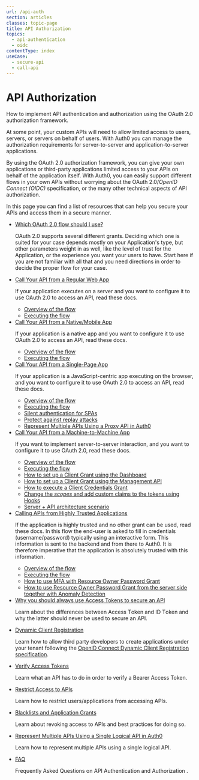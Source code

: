 ```yaml
---
url: /api-auth
section: articles
classes: topic-page
title: API Authorization
topics:
  - api-authentication
  - oidc
contentType: index
useCase:
  - secure-api
  - call-api
---
```


<div class="topic-page-header">
  <div data-name="example" class="topic-page-badge"></div>
  <h1>API Authorization</h1>
  <p>
    How to implement API authentication and authorization using the OAuth 2.0 authorization framework.
  </p>
</div>

At some point, your custom APIs will need to allow limited access to users, servers, or servers on behalf of users. With Auth0 you can manage the authorization requirements for server-to-server and application-to-server applications.

By using the OAuth 2.0 authorization framework, you can give your own applications or third-party applications limited access to your APIs on behalf of the application itself. With Auth0, you can easily support different flows in your own APIs without worrying about the OAuth 2.0/<dfn data-key="openid">OpenID Connect (OIDC)</dfn> specification, or the many other technical aspects of API authorization.

In this page you can find a list of resources that can help you secure your APIs and access them in a secure manner.

<ul class="topic-links">
  <li>
    <i class="icon icon-budicon-715"></i><a href="/api-auth/which-oauth-flow-to-use">Which OAuth 2.0 flow should I use?</a>
    <p>
      OAuth 2.0 supports several different grants. Deciding which one is suited for your case depends mostly on your Application's type, but other parameters weight in as well, like the level of trust for the Application, or the experience you want your users to have. Start here if you are not familiar with all that and you need directions in order to decide the proper flow for your case.
    </p>
  </li>
  <li>
      <i class="icon icon-budicon-715"></i><a href="/flows/guides/auth-code/call-api-auth-code">Call Your API from a Regular Web App</a>
    <p>
      If your application executes on a server and you want to configure it to use OAuth 2.0 to access an API, read these docs.
    </p>
    <ul>
      <li>
        <i class="icon icon-budicon-695"></i><a href="/flows/concepts/auth-code">Overview of the flow</a>
      </li>
      <li>
        <i class="icon icon-budicon-695"></i><a href="/flows/guides/auth-code/call-api-auth-code">Executing the flow</a>
      </li>
    </ul>
  </li>
  <li>
    <i class="icon icon-budicon-715"></i><a href="/flows/guides/auth-code-pkce/call-api-auth-code-pkce">Call Your API from a Native/Mobile App</a>
    <p>
      If your application is a native app and you want to configure it to use OAuth 2.0 to access an API, read these docs.
    </p>
    <ul>
      <li>
        <i class="icon icon-budicon-695"></i><a href="/flows/concepts/auth-code-pkce">Overview of the flow</a>
      </li>
      <li>
        <i class="icon icon-budicon-695"></i><a href="/flows/guides/auth-code-pkce/call-api-auth-code-pkce">Executing the flow</a>
      </li>
    </ul>
  </li>
  <li>
    <i class="icon icon-budicon-715"></i><a href="/flows/guides/implicit/call-api-implicit">Call Your API from a Single-Page App</a>
    <p>
      If your application is a JavaScript-centric app executing on the browser, and you want to configure it to use OAuth 2.0 to access an API, read these docs.
    </p>
    <ul>
      <li>
        <i class="icon icon-budicon-695"></i><a href="/flows/concepts/implicit">Overview of the flow</a>
      </li>
      <li>
        <i class="icon icon-budicon-695"></i><a href="/flows/guides/implicit/call-api-implicit">Executing the flow</a>
      </li>
      <li>
        <i class="icon icon-budicon-695"></i><a href="/api-auth/tutorials/silent-authentication">Silent authentication for SPAs</a>
      </li>
      <li>
        <i class="icon icon-budicon-695"></i><a href="/api-auth/tutorials/nonce">Protect against replay attacks</a>
      </li>
      <li>
        <i class="icon icon-budicon-695"></i><a href="/api-auth/tutorials/represent-multiple-apis">Represent Multiple APIs Using a Proxy API in Auth0</a>
      </li>
    </ul>
  </li>
  <li>
    <i class="icon icon-budicon-715"></i><a href="/flows/guides/client-credentials/call-api-client-credentials">Call Your API from a Machine-to-Machine App</a>
    <p>
      If you want to implement server-to-server interaction, and you want to configure it to use OAuth 2.0, read these docs.
    </p>
    <ul>
      <li>
        <i class="icon icon-budicon-695"></i><a href="/flows/concepts/client-credentials">Overview of the flow</a>
      </li>
      <li>
        <i class="icon icon-budicon-695"></i><a href="/flows/guides/client-credentials/call-api-client-credentials">Executing the flow</a>
      </li>
      <li>
        <i class="icon icon-budicon-695"></i><a href="/api-auth/config/using-the-auth0-dashboard">How to set up a Client Grant using the Dashboard</a>
      </li>
      <li>
        <i class="icon icon-budicon-695"></i><a href="/api-auth/config/using-the-management-api">How to set up a Client Grant using the Management API</a>
      </li>
      <li>
        <i class="icon icon-budicon-695"></i><a href="/api-auth/config/asking-for-access-tokens">How to execute a Client Credentials Grant</a>
      </li>
      <li>
        <i class="icon icon-budicon-695"></i><a href="/api-auth/tutorials/client-credentials/customize-with-hooks">Change the <dfn data-key="scope">scopes</dfn> and add custom claims to the tokens using Hooks</a>
      </li>
      <li>
        <i class="icon icon-budicon-695"></i><a href="/architecture-scenarios/application/server-api">Server + API architecture scenario</a>
      </li>
    </ul>
  </li>
  <li>
    <i class="icon icon-budicon-715"></i><a href="/api-auth/grant/password">Calling APIs from Highly Trusted Applications</a>
    <p>
      If the application is highly trusted and no other grant can be used, read these docs. In this flow the end-user is asked to fill in credentials (username/password) typically using an interactive form. This information is sent to the backend and from there to Auth0.  It is therefore imperative that the application is absolutely trusted with this information.
    </p>
    <ul>
      <li>
        <i class="icon icon-budicon-695"></i><a href="/api-auth/grant/password">Overview of the flow</a>
      </li>
      <li>
        <i class="icon icon-budicon-695"></i><a href="/api-auth/tutorials/password-grant">Executing the flow</a>
      </li>
      <li>
        <i class="icon icon-budicon-695"></i><a href="/api-auth/tutorials/multifactor-resource-owner-password">How to use MFA with Resource Owner Password Grant</a>
      </li>
      <li>
        <i class="icon icon-budicon-695"></i><a href="/api-auth/tutorials/using-resource-owner-password-from-server-side">How to use Resource Owner Password Grant from the server side together with Anomaly Detection</a>
      </li>
    </ul>
  </li>
  <li>
    <i class="icon icon-budicon-715"></i><a href="/api-auth/why-use-access-tokens-to-secure-apis">Why you should always use Access Tokens to secure an API</a>
    <p>
      Learn about the differences between Αccess Τoken and ID Τoken and why the latter should never be used to secure an API.
    </p>
  </li>
  <li>
    <i class="icon icon-budicon-715"></i><a href="/api-auth/dynamic-application-registration">Dynamic Client Registration</a>
    <p>
      Learn how to allow third party developers to create applications under your tenant following the <a href="https://openid.net/specs/openid-connect-registration-1_0.html">OpenID Connect Dynamic Client Registration specification</a>.
    </p>
  </li>
  <li>
    <i class="icon icon-budicon-715"></i><a href="/api-auth/tutorials/verify-access-token">Verify Access Tokens</a>
    <p>
      Learn what an API has to do in order to verify a Bearer Access Token.
    </p>
  </li>
  <li>
    <i class="icon icon-budicon-715"></i><a href="/api-auth/restrict-access-api">Restrict Access to APIs</a>
    <p>
      Learn how to restrict users/applications from accessing APIs.
    </p>
  </li>
  <li>
    <i class="icon icon-budicon-715"></i><a href="/api-auth/blacklists-vs-grants">Blacklists and Application Grants</a>
    <p>
      Learn about revoking access to APIs and best practices for doing so.
    </p>
  </li>
  <li>
    <i class="icon icon-budicon-715"></i><a href="/api-auth/tutorials/represent-multiple-apis">Represent Multiple APIs Using a Single Logical API in Auth0</a>
    <p>
      Learn how to represent multiple APIs using a single logical API.
    </p>
  </li>
  <li>
    <i class="icon icon-budicon-715"></i><a href="/api-auth/faq">FAQ</a>
    <p>
      Frequently Asked Questions on API Authentication and Authorization .
    </p>
  </li>
</ul>
